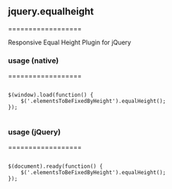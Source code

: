 ## jquery.equalheight
==================

Responsive Equal Height Plugin for jQuery


### usage (native)
==================
<pre lang="javascript">
<code>
$(window).load(function() {
	$('.elementsToBeFixedByHeight').equalHeight();
});
</code>
</pre>


### usage (jQuery)
==================
<pre lang="javascript">
<code>
$(document).ready(function() {
	$('.elementsToBeFixedByHeight').equalHeight();
});
</code>
</pre>
